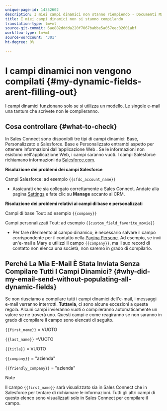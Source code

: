 ```yaml
---
unique-page-id: 14352602
description: I miei campi dinamici non stanno riempiendo - Documenti Marketo - Documentazione prodotto
title: I miei campi dinamici non si stanno compilando
translation-type: tm+mt
source-git-commit: 6ae882dddda220f7067babbe5a057eec82601abf
workflow-type: tm+mt
source-wordcount: '301'
ht-degree: 0%

---
```



# I campi dinamici non vengono compilati {#my-dynamic-fields-arent-filling-out}

I campi dinamici funzionano solo se si utilizza un modello. Le singole e-mail una tantum che scrivete non le compileranno.

## Cosa controllare {#what-to-check}

In Sales Connect sono disponibili tre tipi di campi dinamici: Base, Personalizzato e Salesforce. Base e Personalizzato entrambi aspetto per ottenere informazioni dall&#39;applicazione Web [](https://toutapp.com/login). Se le informazioni non esistono nell&#39;applicazione Web, i campi saranno vuoti. I campi Salesforce richiamano informazioni da [Salesforce.com](https://salesforce.com).

**Risoluzione dei problemi dei campi Salesforce**

Campi Salesforce: ad esempio `{{sfdc_account_name}}`

* Assicurati che sia collegato correttamente a Sales Connect. Andate alla pagina [Settings](https://toutapp.com/login) e fate clic su **Manage** accanto al CRM.

**Risoluzione dei problemi relativi ai campi di base e personalizzati**

Campi di base Tout: ad esempio `{{company}}`

Campi personalizzati Tout: ad esempio `{{custom_field_favorite_movie}}`

* Per fare riferimento al campo dinamico, è necessario salvare il campo corrispondente per il contatto nella [Pagina Persone](https://toutapp.com/next#relationships). Ad esempio, se invii un&#39;e-mail a Mary e utilizzi il campo `{{company}}`, ma il suo record di contatto non elenca una società, non saremo in grado di compilarlo.

## Perché La Mia E-Mail È Stata Inviata Senza Compilare Tutti I Campi Dinamici? {#why-did-my-email-send-without-populating-all-dynamic-fields}

Se non riusciamo a compilare tutti i campi dinamici dell&#39;e-mail, i messaggi e-mail verranno interrotti. **Tuttavia**, ci sono alcune eccezioni a questa regola. Alcuni campi invieranno vuoti o compileranno automaticamente un valore se ne troverà uno. Questi campi e come reagiranno se non saranno in grado di compilare il campo sono elencati di seguito.

`{{first_name}}` = VUOTO

`{{last_name}}` =VUOTO

`{{title}}` = VUOTO

`{{company}}` = &quot;azienda&quot;

`{{friendly_company}}` = &quot;azienda&quot;

>[!NOTE]
>
>Il campo `{{first_name}}` sarà visualizzato sia in Sales Connect che in Salesforce per tentare di richiamare le informazioni. Tutti gli altri campi di questo elenco sono visualizzati solo in Sales Connect per compilare il campo.
